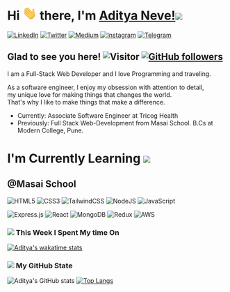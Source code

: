 # Hi <img src="https://raw.githubusercontent.com/ABSphreak/ABSphreak/master/gifs/Hi.gif" width="33"> there, I'm <span style="color: #447ED5">[Aditya Neve!](https://aadityaneve.github.io/Portfolio)</span><img src="https://camo.githubusercontent.com/d3359cb00ab0b5ed8f2e1fe3fceb4fbaf3b614340f8c0db99c17b9f50b351770/68747470733a2f2f656d6f6a69732e736c61636b6d6f6a69732e636f6d2f656d6f6a69732f696d616765732f313533313834393433302f343234362f626c6f622d73756e676c61737365732e6769663f31353331383439343330" width="33">

[![LinkedIn](https://img.shields.io/badge/LinkedIn-0077B5?style=for-the-badge&logo=linkedin&logoColor=white)](https://www.linkedin.com/in/aadityaneve) [![Twitter](https://img.shields.io/badge/Twitter-1DA1F2?style=for-the-badge&logo=twitter&logoColor=white)](https://twitter.com/aadityaneve) [![Medium](https://img.shields.io/badge/Medium-12100E?style=for-the-badge&logo=medium&logoColor=white)](https://medium.com/@aadityaneve) [![Instagram](https://img.shields.io/badge/Instagram-E4405F?style=for-the-badge&logo=instagram&logoColor=white)](https://www.instagram.com/aadityaneve) [![Telegram](https://img.shields.io/badge/Telegram-2CA5E0?style=for-the-badge&logo=telegram&logoColor=white)](https://t.me/aadii8)

## Glad to see you here! ![Visitor](https://visitor-badge.laobi.icu/badge?page_id=aadityaneve.Clone-Pluralsight) [![GitHub followers](https://img.shields.io/github/followers/aadityaneve.svg?style=social&label=Follow&maxAge=2592000)](https://github.com/aadityaneve?tab=followers)

I am a Full-Stack Web Developer and I love Programming and traveling.

As a software engineer, I enjoy my obsession with attention to detail, <br />my unique love for making things that changes the world.
<br />That's why I like to make things that make a difference.

- Currently: Associate Software Engineer at Tricog Health
- Previously: Full Stack Web-Development from Masai School.
              B.Cs at Modern College, Pune.

# I'm Currently Learning <img src="https://camo.githubusercontent.com/beb64ff21c883e318e4f5db5231c2ba4175705bea1c9249e82a41ab375db4f75/68747470733a2f2f6d65646961322e67697068792e636f6d2f6d656469612f51737347456d706b79454f684243623765312f67697068792e6769663f6369643d656366303565343761306e336769316266716e74716d6f62386739616964316f796a327772336473336d67373030626c267269643d67697068792e676966" width="33"/>

## @Masai School

![HTML5](https://img.shields.io/badge/html5-%23E34F26.svg?style=for-the-badge&logo=html5&logoColor=white) ![CSS3](https://img.shields.io/badge/css3-%231572B6.svg?style=for-the-badge&logo=css3&logoColor=white) ![TailwindCSS](https://img.shields.io/badge/tailwindcss-%2338B2AC.svg?style=for-the-badge&logo=tailwind-css&logoColor=white) ![NodeJS](https://img.shields.io/badge/node.js-6DA55F?style=for-the-badge&logo=node.js&logoColor=white) ![JavaScript](https://img.shields.io/badge/javascript-%23323330.svg?style=for-the-badge&logo=javascript&logoColor=%23F7DF1E)

![Express.js](https://img.shields.io/badge/express.js-%23404d59.svg?style=for-the-badge&logo=express&logoColor=%2361DAFB) ![React](https://img.shields.io/badge/react-%2320232a.svg?style=for-the-badge&logo=react&logoColor=%2361DAFB) ![MongoDB](https://img.shields.io/badge/MongoDB-%234ea94b.svg?style=for-the-badge&logo=mongodb&logoColor=white) ![Redux](https://img.shields.io/badge/redux-%23593d88.svg?style=for-the-badge&logo=redux&logoColor=white) ![AWS](https://img.shields.io/badge/AWS-%23FF9900.svg?style=for-the-badge&logo=amazon-aws&logoColor=white)

### <img src="https://camo.githubusercontent.com/f11b92476ee793cfe97f20e0564ab552bd9bd670179d7b6772c59bb4d3218ca6/68747470733a2f2f692e70696e696d672e636f6d2f6f726967696e616c732f36352f63342f66342f36356334663435323537316265313236316539633632336637646134383861632e676966" width="30"/> This Week I Spent My time On

[![Aditya's wakatime stats](https://github-readme-stats.vercel.app/api/wakatime?username=aadityaneve&layuout=compact&hide_border=true)](https://github.com/aadityaneve/github-readme-stats)

### <img src="https://camo.githubusercontent.com/f11b92476ee793cfe97f20e0564ab552bd9bd670179d7b6772c59bb4d3218ca6/68747470733a2f2f692e70696e696d672e636f6d2f6f726967696e616c732f36352f63342f66342f36356334663435323537316265313236316539633632336637646134383861632e676966" width="28"/> My GitHub State

![Aditya's GitHub stats](https://github-readme-stats.vercel.app/api?username=aadityaneve&card_width=50&hide_rank=true&show_icons=true&theme=default&hide_border=true&layout=compact&hide=issues&line_height=24&count_private=true&include_all_commits=true) [![Top Langs](https://github-readme-stats.vercel.app/api/top-langs/?username=aadityaneve&layout=compact&hide_border=true)](https://github.com/aadityaneve/github-readme-stats)
